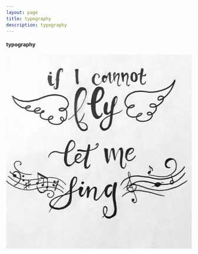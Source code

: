 ```yaml
---
layout: page
title: typography
description: typography
---
```


<div class="container">
<h4><a name="typography"></a>typography</h4>
    <div class="row-fluid">
        <object data="../assets/15841401_10211700271968797_645185877_n.svg" type="image/svg+xml">
            <img src="../assets/let_me_sing.jpg" />
        </object>
    </div>
</div>
